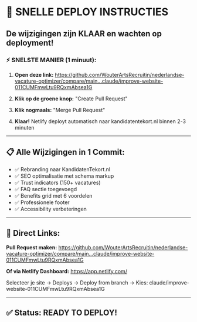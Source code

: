 # 🚀 SNELLE DEPLOY INSTRUCTIES

## De wijzigingen zijn KLAAR en wachten op deployment!

### ⚡ SNELSTE MANIER (1 minuut):

1. **Open deze link:**
   https://github.com/WouterArtsRecruitin/nederlandse-vacature-optimizer/compare/main...claude/improve-website-011CUMFmwLtu9RQxmAbsea1G

2. **Klik op de groene knop:** "Create Pull Request"

3. **Klik nogmaals:** "Merge Pull Request"

4. **Klaar!** Netlify deployt automatisch naar kandidatentekort.nl binnen 2-3 minuten

---

## 📋 Alle Wijzigingen in 1 Commit:
- ✅ Rebranding naar KandidatenTekort.nl
- ✅ SEO optimalisatie met schema markup
- ✅ Trust indicators (150+ vacatures)
- ✅ FAQ sectie toegevoegd
- ✅ Benefits grid met 6 voordelen
- ✅ Professionele footer
- ✅ Accessibility verbeteringen

---

## 🔗 Direct Links:

**Pull Request maken:**
https://github.com/WouterArtsRecruitin/nederlandse-vacature-optimizer/compare/main...claude/improve-website-011CUMFmwLtu9RQxmAbsea1G

**Of via Netlify Dashboard:**
https://app.netlify.com/

Selecteer je site → Deploys → Deploy from branch → Kies: claude/improve-website-011CUMFmwLtu9RQxmAbsea1G

---

## ✅ Status: READY TO DEPLOY!
